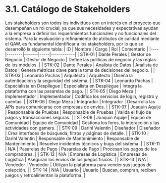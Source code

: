 # 3.1. Catálogo de Stakeholders
Los stakeholders son todos los individuos con un interés en el proyecto que desempeñan un rol crucial, ya que sus necesidades y expectativas ayudan a la empresa a definir los requerimientos funcionales y no funcionales del sistema. Para la evaluación y refinamiento de atributos de calidad mediante el QAW, es fundamental identificar a los stakeholders, por lo que se desarrolló la siguiente tabla:
| ID | Nombre | Cargo | Rol | Comentario | 
|----|--------|-------|-----|------------|
| STK-01 | Dante Perales | Gestor de Negocio | Gestor de Negocio | Define las políticas de negocio y las reglas de los módulos. |
| STK-02 | Dante Perales | Analista de Datos | Analista de Datos | Genera métricas clave para la toma de decisiones del negocio. |
| STK-03 | Leonardo Pachas | Arquitecto | Arquitecto | Diseña la autenticación y la seguridad del sistema. |
| STK-04 | Leonardo Pachas | Especialista en Despliegue | Especialista en Despliegue | Integra la plataforma con las pasarelas de pago. |
| STK-05 | Diego Meza | Implementador | Implementador | Codifica los servicios de login, registro y cuentas. |
| STK-06 | Diego Meza | Integrador | Integrador | Desarrolla las APIs para comunicarse con empresas de envíos. |
| STK-07 | Joaquin Aquije | Responsable de Pruebas | Responsable de Pruebas | Valida el flujo de pagos y transacciones seguras. |
| STK-08 | Joaquin Aquije | Equipo de Comunidad | Equipo de Comunidad | Gestiona los foros, la interacción y las actividades con gamers. |
| STK-09 | Darihl Valentin | Diseñador | Diseñador | Crea interfaces de búsqueda, filtros y páginas de detalle. |
| STK-10 | Darihl Valentin | Responsable de Mantenimiento | Responsable de Mantenimiento | Resuelve incidentes técnicos y bugs del sistema. |
| STK-11 | N/A | Pasarelas de Pago | Pasarelas de Pago | Procesan los pagos de los compradores. |
| STK-12 | N/A | Empresas de Logística | Empresas de Logística | Aseguran los envíos de los juegos físicos. |
| STK-13 | N/A | Vendedor | Vendedor | Utilizan la plataforma para vender sus juegos de colección. |
| STK-14 | N/A | Usuario | Usuario | Buscan, compran, reciben juegos y retroalimentan la plataforma. |
